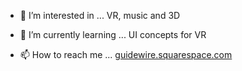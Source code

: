 - 👀 I’m interested in ...
VR, music and 3D

- 🌱 I’m currently learning ...
UI concepts for VR

- 📫 How to reach me ...
[guidewire.squarespace.com](url)

<!---
tangentlab/tangentlab is a ✨ special ✨ repository because its `README.md` (this file) appears on your GitHub profile.
You can click the Preview link to take a look at your changes.
--->
